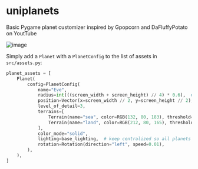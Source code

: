 # uniplanets
Basic Pygame planet customizer inspired by Gpopcorn and DaFluffyPotato on YoutTube

![image](https://github.com/user-attachments/assets/a8673fa6-7ad9-4398-a37e-2296864c64be)

Simply add a `Planet` with a `PlanetConfig` to the list of assets in `src/assets.py`:

```python
planet_assets = [
    Planet(
        config=PlanetConfig(
            name="Eve",
            radius=int(((screen_width + screen_height) // 4) * 0.6),  # 60% of the resolution
            position=Vector(x=screen_width // 2, y=screen_height // 2),  # centered relative to the resolution
            level_of_detail=3,
            terrains=[
                Terrain(name="sea", color=RGB(132, 80, 183), threshold=0.6),
                Terrain(name="land", color=RGB(212, 80, 165), threshold=float("inf")),  # last terrain (highest) needs rest of the scale
            ],
            color_mode="solid",
            lighting=base_lighting,  # keep centralized so all planets share the same sun
            rotation=Rotation(direction="left", speed=0.01),
        ),
    ),
]
```